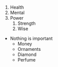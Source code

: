 1. Health
2. Mental
3. Power
    1. Strength
    2. Wise
* Nothing is important
  * Money
  * Ornaments
  * Diamond
  * Perfume
